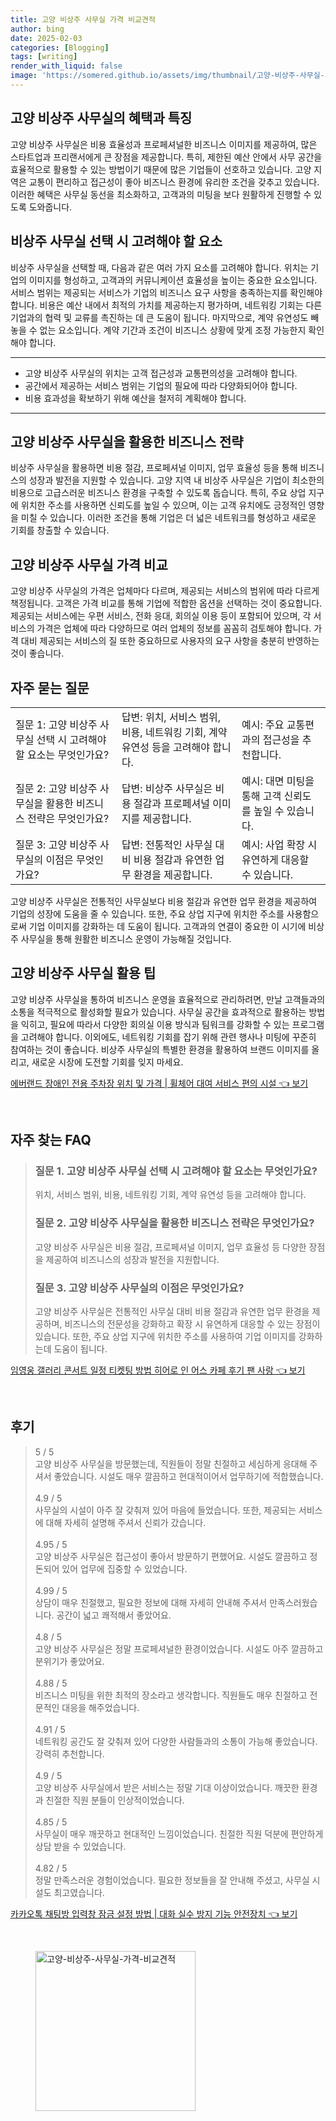 ```yaml
---
title: 고양 비상주 사무실 가격 비교견적
author: bing
date: 2025-02-03
categories: [Blogging]
tags: [writing]
render_with_liquid: false
image: 'https://somered.github.io/assets/img/thumbnail/고양-비상주-사무실-가격-비교견적.webp'
---
```



<h2 id='고양비상주사무실혜택과특징'>고양 비상주 사무실의 혜택과 특징</h2>

<p>고양 비상주 사무실은 비용 효율성과 프로페셔널한 비즈니스 이미지를 제공하여, 많은 스타트업과 프리랜서에게 큰 장점을 제공합니다. 특히, 제한된 예산 안에서 사무 공간을 효율적으로 활용할 수 있는 방법이기 때문에 많은 기업들이 선호하고 있습니다. 고양 지역은 교통이 편리하고 접근성이 좋아 비즈니스 환경에 유리한 조건을 갖추고 있습니다. 이러한 혜택은 사무실 동선을 최소화하고, 고객과의 미팅을 보다 원활하게 진행할 수 있도록 도와줍니다. </p>

<h2 id='비상주사무실선택기준'>비상주 사무실 선택 시 고려해야 할 요소</h2>

<p>비상주 사무실을 선택할 때, 다음과 같은 여러 가지 요소를 고려해야 합니다. 위치는 기업의 이미지를 형성하고, 고객과의 커뮤니케이션 효율성을 높이는 중요한 요소입니다. 서비스 범위는 제공되는 서비스가 기업의 비즈니스 요구 사항을 충족하는지를 확인해야 합니다. 비용은 예산 내에서 최적의 가치를 제공하는지 평가하며, 네트워킹 기회는 다른 기업과의 협력 및 교류를 촉진하는 데 큰 도움이 됩니다. 마지막으로, 계약 유연성도 빼놓을 수 없는 요소입니다. 계약 기간과 조건이 비즈니스 상황에 맞게 조정 가능한지 확인해야 합니다. </p>

<hr />

<ul>
    <li>고양 비상주 사무실의 위치는 고객 접근성과 교통편의성을 고려해야 합니다.</li>
    <li>공간에서 제공하는 서비스 범위는 기업의 필요에 따라 다양화되어야 합니다.</li>
    <li>비용 효과성을 확보하기 위해 예산을 철저히 계획해야 합니다.</li>
</ul>

<hr />

<h2 id='비상주사무실활용전략'>고양 비상주 사무실을 활용한 비즈니스 전략</h2>

<p>비상주 사무실을 활용하면 비용 절감, 프로페셔널 이미지, 업무 효율성 등을 통해 비즈니스의 성장과 발전을 지원할 수 있습니다. 고양 지역 내 비상주 사무실은 기업이 최소한의 비용으로 고급스러운 비즈니스 환경을 구축할 수 있도록 돕습니다. 특히, 주요 상업 지구에 위치한 주소를 사용하면 신뢰도를 높일 수 있으며, 이는 고객 유치에도 긍정적인 영향을 미칠 수 있습니다. 이러한 조건을 통해 기업은 더 넓은 네트워크를 형성하고 새로운 기회를 창출할 수 있습니다. </p>

<h2 id='비상주사무실가격비교'>고양 비상주 사무실 가격 비교</h2>

<p>고양 비상주 사무실의 가격은 업체마다 다르며, 제공되는 서비스의 범위에 따라 다르게 책정됩니다. 고객은 가격 비교를 통해 기업에 적합한 옵션을 선택하는 것이 중요합니다. 제공되는 서비스에는 우편 서비스, 전화 응대, 회의실 이용 등이 포함되어 있으며, 각 서비스의 가격은 업체에 따라 다양하므로 여러 업체의 정보를 꼼꼼히 검토해야 합니다. 가격 대비 제공되는 서비스의 질 또한 중요하므로 사용자의 요구 사항을 충분히 반영하는 것이 좋습니다. </p>

<h2 id='자주묻는질문'>자주 묻는 질문</h2>

<table>
    <tr>
        <td>질문 1: 고양 비상주 사무실 선택 시 고려해야 할 요소는 무엇인가요?</td>
        <td>답변: 위치, 서비스 범위, 비용, 네트워킹 기회, 계약 유연성 등을 고려해야 합니다.</td>
        <td>예시: 주요 교통편과의 접근성을 추천합니다.</td>
    </tr>
    <tr>
        <td>질문 2: 고양 비상주 사무실을 활용한 비즈니스 전략은 무엇인가요?</td>
        <td>답변: 비상주 사무실은 비용 절감과 프로페셔널 이미지를 제공합니다.</td>
        <td>예시: 대면 미팅을 통해 고객 신뢰도를 높일 수 있습니다.</td>
    </tr>
    <tr>
        <td>질문 3: 고양 비상주 사무실의 이점은 무엇인가요?</td>
        <td>답변: 전통적인 사무실 대비 비용 절감과 유연한 업무 환경을 제공합니다.</td>
        <td>예시: 사업 확장 시 유연하게 대응할 수 있습니다.</td>
    </tr>
</table>

<p>고양 비상주 사무실은 전통적인 사무실보다 비용 절감과 유연한 업무 환경을 제공하여 기업의 성장에 도움을 줄 수 있습니다. 또한, 주요 상업 지구에 위치한 주소를 사용함으로써 기업 이미지를 강화하는 데 도움이 됩니다. 고객과의 연결이 중요한 이 시기에 비상주 사무실을 통해 원활한 비즈니스 운영이 가능해질 것입니다.</p>

<h2 id='고양비상주사무실활용팁'>고양 비상주 사무실 활용 팁</h2>

<p>고양 비상주 사무실을 통하여 비즈니스 운영을 효율적으로 관리하려면, 만날 고객들과의 소통을 적극적으로 활성화할 필요가 있습니다. 사무실 공간을 효과적으로 활용하는 방법을 익히고, 필요에 따라서 다양한 회의실 이용 방식과 팀워크를 강화할 수 있는 프로그램을 고려해야 합니다. 이외에도, 네트워킹 기회를 잡기 위해 관련 행사나 미팅에 꾸준히 참여하는 것이 좋습니다. 비상주 사무실의 특별한 환경을 활용하여 브랜드 이미지를 올리고, 새로운 시장에 도전할 기회를 잊지 마세요.</p>


<p><a class="click-button" title="에버랜드 장애인 전용 주차장 위치 및 가격 | 휠체어 대여 서비스 편의 시설" href="https://somered.github.io/posts/%EC%97%90%EB%B2%84%EB%9E%9C%EB%93%9C-%EC%9E%A5%EC%95%A0%EC%9D%B8-%EC%A0%84%EC%9A%A9-%EC%A3%BC%EC%B0%A8%EC%9E%A5-%EC%9C%84%EC%B9%98-%EB%B0%8F-%EA%B0%80%EA%B2%A9-%ED%9C%A0%EC%B2%B4%EC%96%B4-%EB%8C%80%EC%97%AC-%EC%84%9C%EB%B9%84%EC%8A%A4-%ED%8E%B8%EC%9D%98-%EC%8B%9C%EC%84%A4/" rel="dofollow">에버랜드 장애인 전용 주차장 위치 및 가격 | 휠체어 대여 서비스 편의 시설 👈 보기</a></p><br>
<h2 id='자주_찾는_FAQ'>자주 찾는 FAQ</h2>
<div itemscope="" itemtype="https://schema.org/FAQPage">
    <blockquote>
        <div itemscope="" itemprop="mainEntity" itemtype="https://schema.org/Question">
            <h3 itemprop="name">질문 1. 고양 비상주 사무실 선택 시 고려해야 할 요소는 무엇인가요?</h3>
            <div itemscope="" itemprop="acceptedAnswer" itemtype="https://schema.org/Answer">
                <span itemprop="text">
                    <p>위치, 서비스 범위, 비용, 네트워킹 기회, 계약 유연성 등을 고려해야 합니다.</p>
                </span>
            </div>
        </div>
        <div itemscope="" itemprop="mainEntity" itemtype="https://schema.org/Question">
            <h3 itemprop="name">질문 2. 고양 비상주 사무실을 활용한 비즈니스 전략은 무엇인가요?</h3>
            <div itemscope="" itemprop="acceptedAnswer" itemtype="https://schema.org/Answer">
                <span itemprop="text">
                    <p>고양 비상주 사무실은 비용 절감, 프로페셔널 이미지, 업무 효율성 등 다양한 장점을 제공하여 비즈니스의 성장과 발전을 지원합니다.</p>
                </span>
            </div>
        </div>
        <div itemscope="" itemprop="mainEntity" itemtype="https://schema.org/Question">
            <h3 itemprop="name">질문 3. 고양 비상주 사무실의 이점은 무엇인가요?</h3>
            <div itemscope="" itemprop="acceptedAnswer" itemtype="https://schema.org/Answer">
                <span itemprop="text">
                    <p>고양 비상주 사무실은 전통적인 사무실 대비 비용 절감과 유연한 업무 환경을 제공하며, 비즈니스의 전문성을 강화하고 확장 시 유연하게 대응할 수 있는 장점이 있습니다. 또한, 주요 상업 지구에 위치한 주소를 사용하여 기업 이미지를 강화하는데 도움이 됩니다.</p>
                </span>
            </div>
        </div>
    </blockquote>
</div>
<p><a class="click-button" title="임영웅 갤러리 콘서트 일정 티켓팅 방법 히어로 인 어스 카페 후기 팬 사랑" href="https://somered.github.io/posts/%EC%9E%84%EC%98%81%EC%9B%85-%EA%B0%A4%EB%9F%AC%EB%A6%AC-%EC%BD%98%EC%84%9C%ED%8A%B8-%EC%9D%BC%EC%A0%95-%ED%8B%B0%EC%BC%93%ED%8C%85-%EB%B0%A9%EB%B2%95-%ED%9E%88%EC%96%B4%EB%A1%9C-%EC%9D%B8-%EC%96%B4%EC%8A%A4-%EC%B9%B4%ED%8E%98-%ED%9B%84%EA%B8%B0-%ED%8C%AC-%EC%82%AC%EB%9E%91/" rel="dofollow">임영웅 갤러리 콘서트 일정 티켓팅 방법 히어로 인 어스 카페 후기 팬 사랑 👈 보기</a></p><br>
<h2 id='후기'>후기</h2>
<div itemscope itemtype="https://schema.org/Product">
  <blockquote>
  <div itemprop="review" itemscope itemtype="https://schema.org/Review">
      <div itemprop="reviewRating" itemscope itemtype="https://schema.org/Rating"> <span itemprop="ratingValue">5</span> / <span itemprop="bestRating">5</span> </div>
      <span itemprop="reviewBody">고양 비상주 사무실을 방문했는데, 직원들이 정말 친절하고 세심하게 응대해 주셔서 좋았습니다. 시설도 매우 깔끔하고 현대적이어서 업무하기에 적합했습니다.</span>
  </div>
  <br>
  <div itemprop="review" itemscope itemtype="https://schema.org/Review">
      <div itemprop="reviewRating" itemscope itemtype="https://schema.org/Rating"> <span itemprop="ratingValue">4.9</span> / <span itemprop="bestRating">5</span> </div>
      <span itemprop="reviewBody">사무실의 시설이 아주 잘 갖춰져 있어 마음에 들었습니다. 또한, 제공되는 서비스에 대해 자세히 설명해 주셔서 신뢰가 갔습니다.</span>
  </div>
  <br>
  <div itemprop="review" itemscope itemtype="https://schema.org/Review">
      <div itemprop="reviewRating" itemscope itemtype="https://schema.org/Rating"> <span itemprop="ratingValue">4.95</span> / <span itemprop="bestRating">5</span> </div>
      <span itemprop="reviewBody">고양 비상주 사무실은 접근성이 좋아서 방문하기 편했어요. 시설도 깔끔하고 정돈되어 있어 업무에 집중할 수 있었습니다.</span>
  </div>
  <br>
  <div itemprop="review" itemscope itemtype="https://schema.org/Review">
      <div itemprop="reviewRating" itemscope itemtype="https://schema.org/Rating"> <span itemprop="ratingValue">4.99</span> / <span itemprop="bestRating">5</span> </div>
      <span itemprop="reviewBody">상담이 매우 친절했고, 필요한 정보에 대해 자세히 안내해 주셔서 만족스러웠습니다. 공간이 넓고 쾌적해서 좋았어요.</span>
  </div>
  <br>
  <div itemprop="review" itemscope itemtype="https://schema.org/Review">
      <div itemprop="reviewRating" itemscope itemtype="https://schema.org/Rating"> <span itemprop="ratingValue">4.8</span> / <span itemprop="bestRating">5</span> </div>
      <span itemprop="reviewBody">고양 비상주 사무실은 정말 프로페셔널한 환경이었습니다. 시설도 아주 깔끔하고 분위기가 좋았어요.</span>
  </div>
  <br>
  <div itemprop="review" itemscope itemtype="https://schema.org/Review">
      <div itemprop="reviewRating" itemscope itemtype="https://schema.org/Rating"> <span itemprop="ratingValue">4.88</span> / <span itemprop="bestRating">5</span> </div>
      <span itemprop="reviewBody">비즈니스 미팅을 위한 최적의 장소라고 생각합니다. 직원들도 매우 친절하고 전문적인 대응을 해주었습니다.</span>
  </div>
  <br>
  <div itemprop="review" itemscope itemtype="https://schema.org/Review">
      <div itemprop="reviewRating" itemscope itemtype="https://schema.org/Rating"> <span itemprop="ratingValue">4.91</span> / <span itemprop="bestRating">5</span> </div>
      <span itemprop="reviewBody">네트워킹 공간도 잘 갖춰져 있어 다양한 사람들과의 소통이 가능해 좋았습니다. 강력히 추천합니다.</span>
  </div>
  <br>
  <div itemprop="review" itemscope itemtype="https://schema.org/Review">
      <div itemprop="reviewRating" itemscope itemtype="https://schema.org/Rating"> <span itemprop="ratingValue">4.9</span> / <span itemprop="bestRating">5</span> </div>
      <span itemprop="reviewBody">고양 비상주 사무실에서 받은 서비스는 정말 기대 이상이었습니다. 깨끗한 환경과 친절한 직원 분들이 인상적이었습니다.</span>
  </div>
  <br>
  <div itemprop="review" itemscope itemtype="https://schema.org/Review">
      <div itemprop="reviewRating" itemscope itemtype="https://schema.org/Rating"> <span itemprop="ratingValue">4.85</span> / <span itemprop="bestRating">5</span> </div>
      <span itemprop="reviewBody">사무실이 매우 깨끗하고 현대적인 느낌이었습니다. 친절한 직원 덕분에 편안하게 상담 받을 수 있었습니다.</span>
  </div>
  <br>
  <div itemprop="review" itemscope itemtype="https://schema.org/Review">
      <div itemprop="reviewRating" itemscope itemtype="https://schema.org/Rating"> <span itemprop="ratingValue">4.82</span> / <span itemprop="bestRating">5</span> </div>
      <span itemprop="reviewBody">정말 만족스러운 경험이었습니다. 필요한 정보들을 잘 안내해 주셨고, 사무실 시설도 최고였습니다.</span>
  </div>
  </blockquote>
</div>
<p><a class="click-button" title="카카오톡 채팅방 입력창 잠금 설정 방법 | 대화 실수 방지 기능 안전장치" href="https://somered.github.io/posts/%EC%B9%B4%EC%B9%B4%EC%98%A4%ED%86%A1-%EC%B1%84%ED%8C%85%EB%B0%A9-%EC%9E%85%EB%A0%A5%EC%B0%BD-%EC%9E%A0%EA%B8%88-%EC%84%A4%EC%A0%95-%EB%B0%A9%EB%B2%95-%EB%8C%80%ED%99%94-%EC%8B%A4%EC%88%98-%EB%B0%A9%EC%A7%80-%EA%B8%B0%EB%8A%A5-%EC%95%88%EC%A0%84%EC%9E%A5%EC%B9%98/" rel="dofollow">카카오톡 채팅방 입력창 잠금 설정 방법 | 대화 실수 방지 기능 안전장치 👈 보기</a></p><br>
<figure class="image"><img src="https://somered.github.io/assets/img/thumbnail/고양-비상주-사무실-가격-비교견적.webp" alt="고양-비상주-사무실-가격-비교견적" width="256" height="256"></figure>